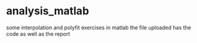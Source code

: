# analysis_matlab

some interpolation and polyfit exercises in matlab
the file uploaded has the code as well as the report
